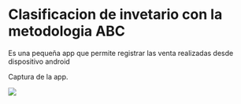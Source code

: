 
# Clasificacion de invetario con la metodologia ABC
Es una pequeña app que permite registrar las venta realizadas desde dispositivo android

Captura de la app.

<img src="https://github.com/limbertlpz/ClasificacionInventarioABC/blob/master/public/media/costo1.png"/>